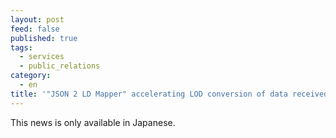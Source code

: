 ```yaml
---
layout: post
feed: false
published: true
tags:
  - services
  - public_relations
category:
  - en
title: '"JSON 2 LD Mapper" accelerating LOD conversion of data received the Progress Award in LOD Challenge 2019'
---
```

This news is only available in Japanese.
